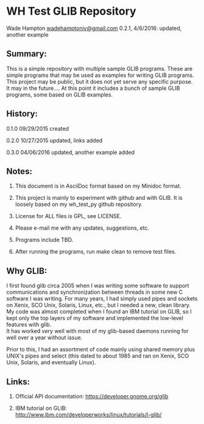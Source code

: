 WH Test GLIB Repository
=======================
Wade Hampton <wadehamptoniv@gmail.com>
0.2.1, 4/6/2016: updated, another example

Summary:
--------

This is a simple repository with multiple sample GLIB programs.  These are 
simple programs that may be used as examples for writing GLIB programs.  
This project may be public, but it does not yet serve any specific purpose.  
It may in the future....  At this point it includes a bunch of sample 
GLIB programs, some based on GLIB examples.

History:
--------

  0.1.0  09/29/2015  created

  0.2.0  10/27/2015  updated, links added

  0.3.0  04/06/2016  updated, another example added

Notes:
------

1.  This document is in AsciiDoc format based on my Minidoc format.

2.  This project is mainly to experiment with github and with GLIB.  It is
    loosely based on my wh_test_py github repository.

3.  License for ALL files is GPL, see LICENSE.

4.  Please e-mail me with any updates, suggestions, etc.

5.  Programs include TBD.

6.  After running the programs, run make clean to remove test files.


Why GLIB:
---------

I first found glib circa 2005 when I was writing some software to 
support communications and synchronization between threads in some
new C software I was writing.  For many years, I had simply used 
pipes and sockets on Xenix, SCO Unix, Solaris, Linux, etc., but 
I needed a new, clean library.  My code was almost completed when
I found an IBM tutorial on GLIB, so I kept only the top layers of 
my software and implemented the low-level features with glib.  
It has worked very well with most of my glib-based daemons running 
for well over a year without issue.

Prior to this, I had an assortment of code mainly using shared 
memory plus UNIX's pipes and select (this dated to about 1985
and ran on Xenix, SCO Unix, Solaris, and eventually Linux).

Links:
------

1.  Official API documentation:  https://developer.gnome.org/glib

2.  IBM tutorial on GLIB:  http://www.ibm.com/developerworks/linux/tutorials/l-glib/

